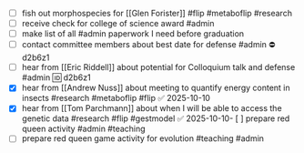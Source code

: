 - [ ] fish out morphospecies for [[Glen Forister]] #flip #metaboflip #research 
- [ ] receive check for college of science award #admin
- [ ] make list of all #admin paperwork I need before graduation 
- [ ] contact committee members about best date for defense #admin ⛔ d2b6z1
- [ ] hear from [[Eric Riddell]] about potential for Colloquium talk and defense #admin 🆔 d2b6z1
- [x] hear from [[Andrew Nuss]] about meeting to quantify energy content in insects #research #metaboflip #flip ✅ 2025-10-10
- [x] hear from [[Tom Parchmann]] about when I will be able to access the genetic data #research #flip #gestmodel ✅ 2025-10-10- [ ] prepare red queen activity #admin #teaching
- [ ] prepare red queen game activity for evolution #teaching #admin
